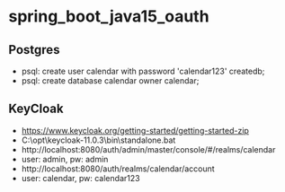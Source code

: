 # spring_boot_java15_oauth
## Postgres
- psql: create user calendar with password 'calendar123' createdb;
- psql: create database calendar owner calendar;

## KeyCloak
- https://www.keycloak.org/getting-started/getting-started-zip
- C:\opt\keycloak-11.0.3\bin\standalone.bat
- http://localhost:8080/auth/admin/master/console/#/realms/calendar
- user: admin, pw: admin
- http://localhost:8080/auth/realms/calendar/account
- user: calendar, pw: calendar123



